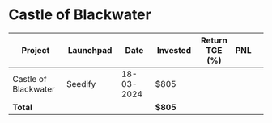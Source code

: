 # Castle of Blackwater



<table data-full-width="true"><thead><tr><th width="152">Project</th><th width="138">Launchpad</th><th width="132">Date</th><th width="133">Invested</th><th>Return TGE (%)</th><th>PNL</th><th></th></tr></thead><tbody><tr><td>Castle of Blackwater</td><td>Seedify</td><td>18-03-2024</td><td>$805</td><td></td><td></td><td></td></tr><tr><td><strong>Total</strong></td><td></td><td></td><td><strong>$805</strong></td><td></td><td></td><td></td></tr></tbody></table>

